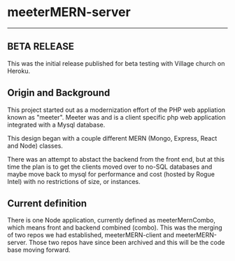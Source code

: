 # meeterMERN-server
***
## BETA RELEASE
This was the initial release published for beta testing with Village church on Heroku.


## Origin and Background
This project started out as a modernization effort of the PHP web appliation known as "meeter".  Meeter was and is a client specific php web application integrated with a Mysql database.  

This design began with a couple different MERN (Mongo, Express, React and Node) classes.

There was an attempt to abstact the backend from the front end, but at this time the plan is to get the clients moved over to no-SQL databases and maybe move back to mysql for performance and cost (hosted by Rogue Intel) with no restrictions of size, or instances.

## Current definition
There is one Node application, currently defined as meeterMernCombo, which means front and backend combined (combo).  This was the merging of two repos we had established, meeterMERN-client and meeterMERN-server.  Those two repos have since been archived and this will be the code base moving forward.
